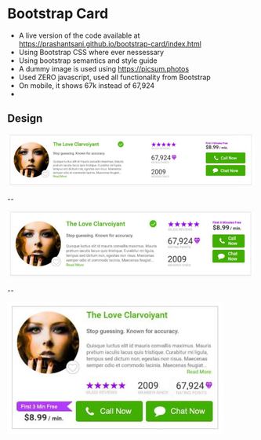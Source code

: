 # Bootstrap Card

- A live version of the code available at https://prashantsani.github.io/bootstrap-card/index.html
- Using Bootstrap CSS where ever nessessary 
- Using bootstrap semantics and style guide 
- A dummy image is used using https://picsum.photos
- Used ZERO javascript, used all functionality from Bootstrap
- On mobile, it shows 67k instead of 67,924
- 


## Design

![Desktop](/images/desktop.jpg)

--

![Tablet](/images/tablet.jpg)

--

![Mobile](/images/mobile.jpg)